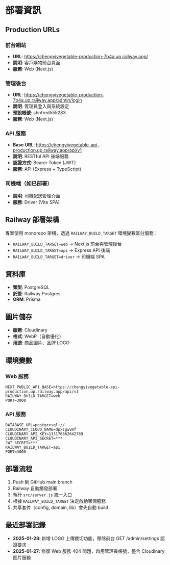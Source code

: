 # 部署資訊

## Production URLs

### 前台網站
- **URL**: https://chengyivegetable-production-7b4a.up.railway.app/
- **說明**: 客戶購物前台頁面
- **服務**: Web (Next.js)

### 管理後台
- **URL**: https://chengyivegetable-production-7b4a.up.railway.app/admin/login
- **說明**: 管理員登入與系統設定
- **預設帳號**: shnfred555283
- **服務**: Web (Next.js)

### API 服務
- **Base URL**: https://chengyivegetable-api-production.up.railway.app/api/v1
- **說明**: RESTful API 後端服務
- **認證方式**: Bearer Token (JWT)
- **服務**: API (Express + TypeScript)

### 司機端（如已部署）
- **說明**: 司機配送管理介面
- **服務**: Driver (Vite SPA)

## Railway 部署架構

專案使用 monorepo 架構，透過 `RAILWAY_BUILD_TARGET` 環境變數區分服務：

- `RAILWAY_BUILD_TARGET=web` → Next.js 前台與管理後台
- `RAILWAY_BUILD_TARGET=api` → Express API 後端
- `RAILWAY_BUILD_TARGET=driver` → 司機端 SPA

## 資料庫

- **類型**: PostgreSQL
- **託管**: Railway Postgres
- **ORM**: Prisma

## 圖片儲存

- **服務**: Cloudinary
- **格式**: WebP（自動優化）
- **用途**: 商品圖片、品牌 LOGO

## 環境變數

### Web 服務
```
NEXT_PUBLIC_API_BASE=https://chengyivegetable-api-production.up.railway.app/api/v1
RAILWAY_BUILD_TARGET=web
PORT=3000
```

### API 服務
```
DATABASE_URL=postgresql://...
CLOUDINARY_CLOUD_NAME=dpxsgwvmf
CLOUDINARY_API_KEY=133176862642789
CLOUDINARY_API_SECRET=***
JWT_SECRET=***
RAILWAY_BUILD_TARGET=api
PORT=3000
```

## 部署流程

1. Push 到 GitHub main branch
2. Railway 自動觸發部署
3. 執行 `src/server.js` 統一入口
4. 根據 `RAILWAY_BUILD_TARGET` 決定啟動哪個服務
5. 共享套件（config, domain, lib）會先自動 build

## 最近部署記錄

- **2025-01-28**: 新增 LOGO 上傳裁切功能，移除前台 GET /admin/settings 認證要求
- **2025-01-27**: 修復 Web 服務 404 問題，啟用管理員帳號，整合 Cloudinary 圖片服務
